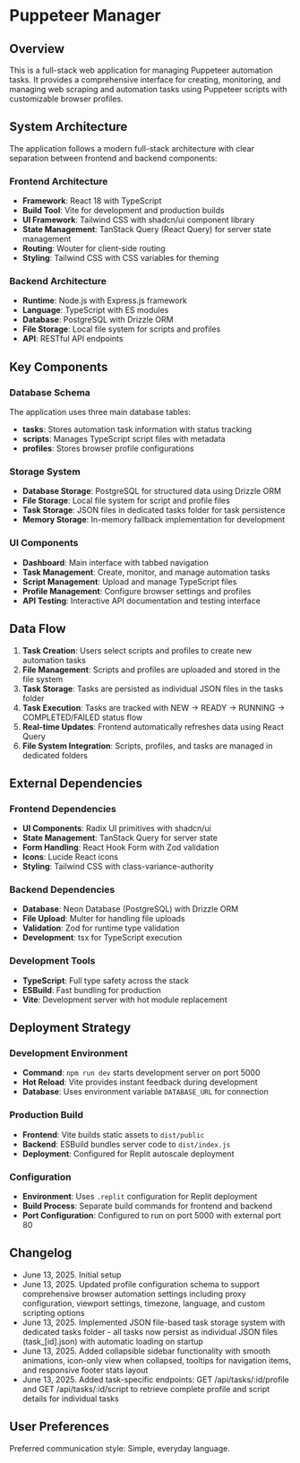 # Puppeteer Manager

## Overview

This is a full-stack web application for managing Puppeteer automation tasks. It provides a comprehensive interface for creating, monitoring, and managing web scraping and automation tasks using Puppeteer scripts with customizable browser profiles.

## System Architecture

The application follows a modern full-stack architecture with clear separation between frontend and backend components:

### Frontend Architecture
- **Framework**: React 18 with TypeScript
- **Build Tool**: Vite for development and production builds
- **UI Framework**: Tailwind CSS with shadcn/ui component library
- **State Management**: TanStack Query (React Query) for server state management
- **Routing**: Wouter for client-side routing
- **Styling**: Tailwind CSS with CSS variables for theming

### Backend Architecture
- **Runtime**: Node.js with Express.js framework
- **Language**: TypeScript with ES modules
- **Database**: PostgreSQL with Drizzle ORM
- **File Storage**: Local file system for scripts and profiles
- **API**: RESTful API endpoints

## Key Components

### Database Schema
The application uses three main database tables:
- **tasks**: Stores automation task information with status tracking
- **scripts**: Manages TypeScript script files with metadata
- **profiles**: Stores browser profile configurations

### Storage System
- **Database Storage**: PostgreSQL for structured data using Drizzle ORM
- **File Storage**: Local file system for script and profile files
- **Task Storage**: JSON files in dedicated tasks folder for task persistence
- **Memory Storage**: In-memory fallback implementation for development

### UI Components
- **Dashboard**: Main interface with tabbed navigation
- **Task Management**: Create, monitor, and manage automation tasks
- **Script Management**: Upload and manage TypeScript files
- **Profile Management**: Configure browser settings and profiles
- **API Testing**: Interactive API documentation and testing interface

## Data Flow

1. **Task Creation**: Users select scripts and profiles to create new automation tasks
2. **File Management**: Scripts and profiles are uploaded and stored in the file system
3. **Task Storage**: Tasks are persisted as individual JSON files in the tasks folder
4. **Task Execution**: Tasks are tracked with NEW → READY → RUNNING → COMPLETED/FAILED status flow
5. **Real-time Updates**: Frontend automatically refreshes data using React Query
6. **File System Integration**: Scripts, profiles, and tasks are managed in dedicated folders

## External Dependencies

### Frontend Dependencies
- **UI Components**: Radix UI primitives with shadcn/ui
- **State Management**: TanStack Query for server state
- **Form Handling**: React Hook Form with Zod validation
- **Icons**: Lucide React icons
- **Styling**: Tailwind CSS with class-variance-authority

### Backend Dependencies
- **Database**: Neon Database (PostgreSQL) with Drizzle ORM
- **File Upload**: Multer for handling file uploads
- **Validation**: Zod for runtime type validation
- **Development**: tsx for TypeScript execution

### Development Tools
- **TypeScript**: Full type safety across the stack
- **ESBuild**: Fast bundling for production
- **Vite**: Development server with hot module replacement

## Deployment Strategy

### Development Environment
- **Command**: `npm run dev` starts development server on port 5000
- **Hot Reload**: Vite provides instant feedback during development
- **Database**: Uses environment variable `DATABASE_URL` for connection

### Production Build
- **Frontend**: Vite builds static assets to `dist/public`
- **Backend**: ESBuild bundles server code to `dist/index.js`
- **Deployment**: Configured for Replit autoscale deployment

### Configuration
- **Environment**: Uses `.replit` configuration for Replit deployment
- **Build Process**: Separate build commands for frontend and backend
- **Port Configuration**: Configured to run on port 5000 with external port 80

## Changelog
- June 13, 2025. Initial setup
- June 13, 2025. Updated profile configuration schema to support comprehensive browser automation settings including proxy configuration, viewport settings, timezone, language, and custom scripting options
- June 13, 2025. Implemented JSON file-based task storage system with dedicated tasks folder - all tasks now persist as individual JSON files (task_[id].json) with automatic loading on startup
- June 13, 2025. Added collapsible sidebar functionality with smooth animations, icon-only view when collapsed, tooltips for navigation items, and responsive footer stats layout
- June 13, 2025. Added task-specific endpoints: GET /api/tasks/:id/profile and GET /api/tasks/:id/script to retrieve complete profile and script details for individual tasks

## User Preferences

Preferred communication style: Simple, everyday language.